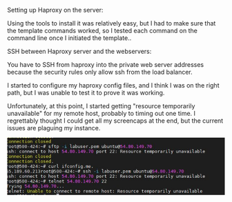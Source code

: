 Setting up Haproxy on the server: 
 
Using the tools to install it was relatively easy, but I had to make sure that the template commands worked, 
so I tested each command on the command line once I initiated the template..


SSH between Haproxy server and the webservers:

You have to SSH from haproxy into the private web server addresses because the security rules only allow ssh from the load balancer.

I started to configure my haproxy config files, and I think I was on the right path, but I was unable to test it to prove it was working.

Unfortunately, at this point, I started getting "resource temporarily unavailable" for my remote host, probably to timing out one time. 
I regrettably thought I could get all my screencaps at the end, but the current issues are plaguing my instance. 

![The resources crashed out, and I don't know why](Locked_out.JPG)